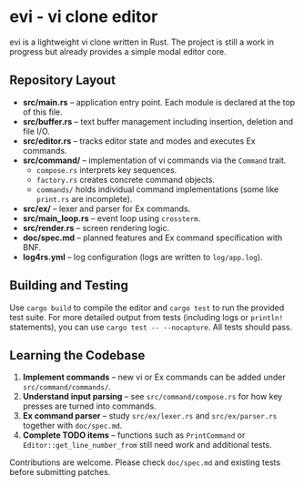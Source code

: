 # evi - vi clone editor

evi is a lightweight vi clone written in Rust. The project is still a work in progress but already provides a simple modal editor core.

## Repository Layout

- **src/main.rs** – application entry point. Each module is declared at the top of this file.
- **src/buffer.rs** – text buffer management including insertion, deletion and file I/O.
- **src/editor.rs** – tracks editor state and modes and executes Ex commands.
- **src/command/** – implementation of vi commands via the `Command` trait.
  - `compose.rs` interprets key sequences.
  - `factory.rs` creates concrete command objects.
  - `commands/` holds individual command implementations (some like `print.rs` are incomplete).
- **src/ex/** – lexer and parser for Ex commands.
- **src/main_loop.rs** – event loop using `crossterm`.
- **src/render.rs** – screen rendering logic.
- **doc/spec.md** – planned features and Ex command specification with BNF.
- **log4rs.yml** – log configuration (logs are written to `log/app.log`).

## Building and Testing

Use `cargo build` to compile the editor and `cargo test` to run the provided test suite. For more detailed output from tests (including logs or `println!` statements), you can use `cargo test -- --nocapture`. All tests should pass.

## Learning the Codebase

1. **Implement commands** – new vi or Ex commands can be added under `src/command/commands/`.
2. **Understand input parsing** – see `src/command/compose.rs` for how key presses are turned into commands.
3. **Ex command parser** – study `src/ex/lexer.rs` and `src/ex/parser.rs` together with `doc/spec.md`.
4. **Complete TODO items** – functions such as `PrintCommand` or `Editor::get_line_number_from` still need work and additional tests.

Contributions are welcome. Please check `doc/spec.md` and existing tests before submitting patches.
